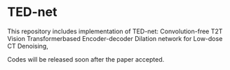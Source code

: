 # TED-net
This repository includes implementation of TED-net: Convolution-free T2T Vision Transformerbased Encoder-decoder Dilation network for Low-dose CT Denoising, 

Codes will be released soon after the paper accepted.
